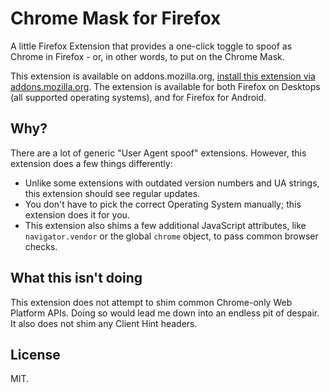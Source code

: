 # Chrome Mask for Firefox

A little Firefox Extension that provides a one-click toggle to spoof as Chrome in Firefox - or, in other words, to put on the Chrome Mask.

This extension is available on addons.mozilla.org, [install this extension via addons.mozilla.org](https://addons.mozilla.org/addon/chrome-mask/). The extension is available for both Firefox on Desktops (all supported operating systems), and for Firefox for Android.

## Why?

There are a lot of generic "User Agent spoof" extensions. However, this extension does a few things differently:

- Unlike some extensions with outdated version numbers and UA strings, this extension should see regular updates.
- You don't have to pick the correct Operating System manually; this extension does it for you.
- This extension also shims a few additional JavaScript attributes, like `navigator.vendor` or the global `chrome` object, to pass common browser checks.

## What this isn't doing

This extension does not attempt to shim common Chrome-only Web Platform APIs. Doing so would lead me down into an endless pit of despair. It also does not shim any Client Hint headers.

## License

MIT.
